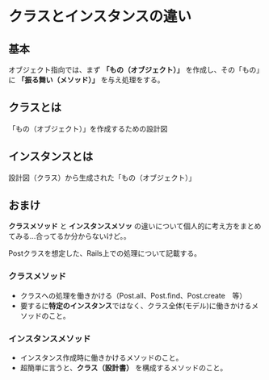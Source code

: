 # クラスとインスタンスの違い
## 基本
オブジェクト指向では、まず **「もの（オブジェクト）」** を作成し、その「もの」に **「振る舞い（メソッド）」** を与え処理をする。

## クラスとは
「もの（オブジェクト）」を作成するための設計図

## インスタンスとは
設計図（クラス）から生成された「もの（オブジェクト）」

## おまけ
**クラスメソッド** と **インスタンスメソッ** の違いについて個人的に考え方をまとめてみる…合ってるか分からないけど。。  
  
Postクラスを想定した、Rails上での処理について記載する。

### クラスメソッド
- クラスへの処理を働きかける（Post.all、Post.find、Post.create　等）
- 要するに**特定のインスタンス**ではなく、クラス全体(モデル)に働きかけるメソッドのこと。

### インスタンスメソッド
- インスタンス作成時に働きかけるメソッドのこと。
- 超簡単に言うと、**クラス（設計書）** を構成するメソッドのこと。